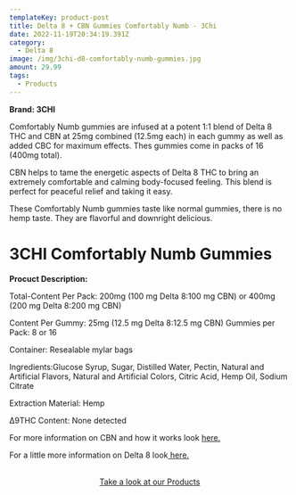 ```yaml
---
templateKey: product-post
title: Delta 8 + CBN Gummies Comfortably Numb - 3Chi
date: 2022-11-19T20:34:19.391Z
category:
  - Delta 8
image: /img/3chi-d8-comfortably-numb-gummies.jpg
amount: 29.99
tags:
  - Products
---
```

**Brand: 3CHI**

Comfortably Numb gummies are infused at a potent 1:1 blend of Delta 8 THC and CBN at 25mg combined (12.5mg each) in each gummy as well as added CBC for maximum effects. Thes gummies come in packs of 16 (400mg total). 

CBN helps to tame the energetic aspects of Delta 8 THC to bring an extremely comfortable and calming body-focused feeling. This blend is perfect for peaceful relief and taking it easy.  

These Comfortably Numb gummies taste like normal gummies, there is no hemp taste.  They are flavorful and downright delicious.

# 3CHI Comfortably Numb Gummies

**Procuct Description:**

Total-Content Per Pack: 200mg (100 mg Delta 8:100 mg CBN) or 400mg (200 mg Delta 8:200 mg CBN)

Content Per Gummy: 25mg (12.5 mg Delta 8:12.5 mg CBN) Gummies per Pack: 8 or 16

Container: Resealable mylar bags

Ingredients:Glucose Syrup, Sugar, Distilled Water, Pectin, Natural and Artificial Flavors, Natural and Artificial Colors, Citric Acid, Hemp Oil, Sodium Citrate

Extraction Material: Hemp

∆9THC Content: None detected

For more information on CBN and how it works look [here.](https://capitalamericanshaman.com/blog/what-is-cbn-oil-and-how-can-it-help/)

For a little more information on Delta 8 look[ here.](https://capitalamericanshaman.com/blog/delta-8/)

<br>

<Center><a class="link-view-more-products" target="_blank" href="https://capitalamericanshaman.com/products">Take a look at our Products</a></Center>